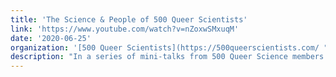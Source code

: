 ```yaml
---
title: 'The Science & People of 500 Queer Scientists'
link: 'https://www.youtube.com/watch?v=nZoxwSMxuqM'
date: '2020-06-25'
organization: '[500 Queer Scientists](https://500queerscientists.com/ "500 Queer Scientists (opens in new window)"){:target="_blank"}'
description: "In a series of mini-talks from 500 Queer Science members [Dr. Jessica Ware](https://www.amnh.org/research/invertebrate-zoology/staff/curators/jessica-ware) (American Museum of Natural History), Roberto Efraín Díaz (UCSF), Krisha Aghi (UC Berkeley), [Rob Ulrich](https://www.robertnulrich.com/) (UCLA), & founder [Dr. Lauren Esposito](https://www.calacademy.org/staff/ibss/entomology/lauren-esposito) (California Academy of Sciences), get a better sense of the range of science the queer community drives, how identity & work connect for all human beings, and why visibility & allyship are still so necessary in the year 2020."
---
```

